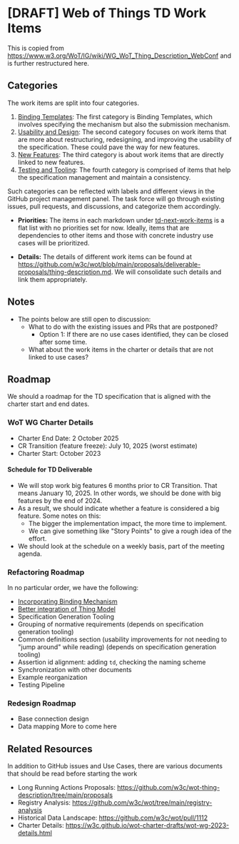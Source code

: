 # [DRAFT] Web of Things TD Work Items 

This is copied from <https://www.w3.org/WoT/IG/wiki/WG_WoT_Thing_Description_WebConf> and is further restructured here.

## Categories

The work items are split into four categories.

1. [Binding Templates](./td-next-work-items/binding-templates.md): The first category is Binding Templates, which involves specifying the mechanism but also the submission mechanism.
2. [Usability and Design](./td-next-work-items/usability-and-design.md): The second category focuses on work items that are more about restructuring, redesigning, and improving the usability of the specification. These could pave the way for new features.
3. [New Features](./td-next-work-items/new-features.md): The third category is about work items that are directly linked to new features.
4. [Testing and Tooling](./td-next-work-items/testing-and-tooling.md): The fourth category is comprised of items that help the specification management and maintain a consistency.

Such categories can be reflected with labels and different views in the GitHub project management panel.
The task force will go through existing issues, pull requests, and discussions, and categorize them accordingly.

- **Priorities:** The items in each markdown under [td-next-work-items](./td-next-work-items) is a flat list with no priorities set for now. Ideally, items that are dependencies to other items and those with concrete industry use cases will be prioritized.

- **Details:** The details of different work items can be found at <https://github.com/w3c/wot/blob/main/proposals/deliverable-proposals/thing-description.md>. We will consolidate such details and link them appropriately.

## Notes

- The points below are still open to discussion:
  - What to do with the existing issues and PRs that are postponed?
    - Option 1: If there are no use cases identified, they can be closed after some time.
  - What about the work items in the charter or details that are not linked to use cases?

## Roadmap

We should a roadmap for the TD specification that is aligned with the charter start and end dates.

### WoT WG Charter Details

- Charter End Date: 2 October 2025
- CR Transition (feature freeze): July 10, 2025 (worst estimate)
- Charter Start: October 2023

#### Schedule for TD Deliverable

- We will stop work big features 6 months prior to CR Transition. That means January 10, 2025. In other words, we should be done with big features by the end of 2024.
- As a result, we should indicate whether a feature is considered a big feature. Some notes on this:
  - The bigger the implementation impact, the more time to implement.
  - We can give something like "Story Points" to give a rough idea of the effort.
- We should look at the schedule on a weekly basis, part of the meeting agenda.

### Refactoring Roadmap

In no particular order, we have the following:

- [Incorporating Binding Mechanism](./td-next-work-items/binding-templates.md#integration-of-the-binding-templates-into-the-td-document)
- [Better integration of Thing Model](./td-next-work-items/usability-and-design.md#td-testing-for-plugfest-and-testfests)  
- Specification Generation Tooling
- Grouping of normative requirements (depends on specification generation tooling)
- Common definitions section (usability improvements for not needing to "jump around" while reading) (depends on specification generation tooling)
- Assertion id alignment: adding `td`, checking the naming scheme
- Synchronization with other documents
- Example reorganization
- Testing Pipeline

### Redesign Roadmap

- Base connection design
- Data mapping
More to come here

## Related Resources

In addition to GitHub issues and Use Cases, there are various documents that should be read before starting the work

- Long Running Actions Proposals: <https://github.com/w3c/wot-thing-description/tree/main/proposals>
- Registry Analysis: <https://github.com/w3c/wot/tree/main/registry-analysis>
- Historical Data Landscape: <https://github.com/w3c/wot/pull/1112>
- Charter Details: <https://w3c.github.io/wot-charter-drafts/wot-wg-2023-details.html>
